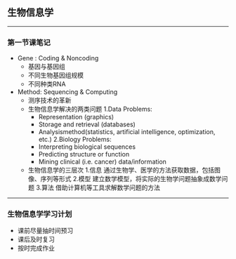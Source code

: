 ## 生物信息学
--------
### 第一节课笔记
   + Gene : Coding & Noncoding
      + 基因与基因组
      + 不同生物基因组规模
      + 不同种类RNA
   + Method:  Sequencing & Computing
      + 测序技术的革新
      + 生物信息学解决的两类问题
        1.Data Problems:
           + Representation (graphics) 
           + Storage and retrieval (databases) 
           + Analysismethod(statistics, artificial intelligence, optimization, etc.)
        2.Biology Problems:
           + Interpreting biological sequences
           + Predicting structure or function
           + Mining clinical (i.e. cancer) data/information
      + 生物信息学的三层次
        1.信息
           通过生物学、医学的方法获取数据，包括图像、序列等形式
        2.模型
           建立数学模型，将实际的生物学问题抽象成数学问题
        3.算法
           借助计算机等工具求解数学问题的方法
--------
### 生物信息学学习计划
   + 课前尽量抽时间预习
   + 课后及时复习
   + 按时完成作业